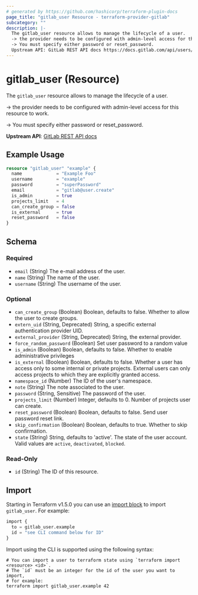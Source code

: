 ```yaml
---
# generated by https://github.com/hashicorp/terraform-plugin-docs
page_title: "gitlab_user Resource - terraform-provider-gitlab"
subcategory: ""
description: |-
  The gitlab_user resource allows to manage the lifecycle of a user.
  -> the provider needs to be configured with admin-level access for this resource to work.
  -> You must specify either password or reset_password.
  Upstream API: GitLab REST API docs https://docs.gitlab.com/api/users/
---
```


# gitlab_user (Resource)

The `gitlab_user` resource allows to manage the lifecycle of a user.

-> the provider needs to be configured with admin-level access for this resource to work.

-> You must specify either password or reset_password.

**Upstream API**: [GitLab REST API docs](https://docs.gitlab.com/api/users/)

## Example Usage

```terraform
resource "gitlab_user" "example" {
  name             = "Example Foo"
  username         = "example"
  password         = "superPassword"
  email            = "gitlab@user.create"
  is_admin         = true
  projects_limit   = 4
  can_create_group = false
  is_external      = true
  reset_password   = false
}
```

<!-- schema generated by tfplugindocs -->
## Schema

### Required

- `email` (String) The e-mail address of the user.
- `name` (String) The name of the user.
- `username` (String) The username of the user.

### Optional

- `can_create_group` (Boolean) Boolean, defaults to false. Whether to allow the user to create groups.
- `extern_uid` (String, Deprecated) String, a specific external authentication provider UID.
- `external_provider` (String, Deprecated) String, the external provider.
- `force_random_password` (Boolean) Set user password to a random value
- `is_admin` (Boolean) Boolean, defaults to false.  Whether to enable administrative privileges
- `is_external` (Boolean) Boolean, defaults to false. Whether a user has access only to some internal or private projects. External users can only access projects to which they are explicitly granted access.
- `namespace_id` (Number) The ID of the user's namespace.
- `note` (String) The note associated to the user.
- `password` (String, Sensitive) The password of the user.
- `projects_limit` (Number) Integer, defaults to 0.  Number of projects user can create.
- `reset_password` (Boolean) Boolean, defaults to false. Send user password reset link.
- `skip_confirmation` (Boolean) Boolean, defaults to true. Whether to skip confirmation.
- `state` (String) String, defaults to 'active'. The state of the user account. Valid values are `active`, `deactivated`, `blocked`.

### Read-Only

- `id` (String) The ID of this resource.

## Import

Starting in Terraform v1.5.0 you can use an [import block](https://developer.hashicorp.com/terraform/language/import) to import `gitlab_user`. For example:
```terraform
import {
  to = gitlab_user.example
  id = "see CLI command below for ID"
}
```

Import using the CLI is supported using the following syntax:

```shell
# You can import a user to terraform state using `terraform import <resource> <id>`.
# The `id` must be an integer for the id of the user you want to import,
# for example:
terraform import gitlab_user.example 42
```
